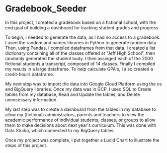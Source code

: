# Gradebook_Seeder

In this project, I created a gradebook based on a fictional school, with the end goal of building a dashboard for tracking student grades and progress. 

To begin, I needed to generate the data, as I had no access to a gradebook. I used the random and names libraries in Python to generate random data. Then, using Pandas, I compiled dataframes from that data. I created a list dictionary containing all of the classes offered at "Jeff High School", then randomly generated the student body. I then assinged each of the 2000 fictional students a transcript, composed of 14 classes. Finally I compiled my results in a large dataframe. To help calculate GPA's, I also created a credit-hours dataframe.

My next step was to import the data into Google Cloud Platform using the os and BigQuery libraries. Once my data was in GCP, I used SQL to Create tables from my database, Read and Update the tables, and Delete unnecessary information. 

My last step was to create a dashboard from the tables in my database to allow my (fictional) administrators, parents and teachers to view the academic performance of individual students, classes, or groups to allow them to make decisions about next year's curriculum. This was done with Data Studio, which connected to my BigQuery tables.

Once my project was complete, I put together a Lucid Chart to illustrate the steps of this project.

